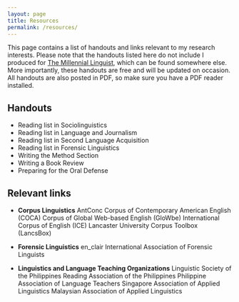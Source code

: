 ```yaml
---
layout: page
title: Resources
permalink: /resources/
---
```

This page contains a list of handouts and links relevant to my research interests. Please note that the handouts listed here do not include I produced for [The Millennial Linguist](https://twitter.com/linguistatSEA), which can be found somewhere else. More importantly, these handouts are free and will be updated on occasion. All handouts are also posted in PDF, so make sure you have a PDF reader installed.

## Handouts
* Reading list in Sociolinguistics
* Reading list in Language and Journalism
* Reading list in Second Language Acquisition 
* Reading list in Forensic Linguistics 
* Writing the Method Section
* Writing a Book Review
* Preparing for the Oral Defense

## Relevant links
* **Corpus Linguistics** 
AntConc
Corpus of Contemporary American English (COCA)
Corpus of Global Web-based English (GloWbe)
International Corpus of English (ICE)
Lancaster University Corpus Toolbox (LancsBox)

* **Forensic Linguistics** 
en_clair
International Association of Forensic Linguists

* **Linguistics and Language Teaching Organizations**
Linguistic Society of the Philippines
Reading Association of the Philippines
Philippine Association of Language Teachers
Singapore Association of Applied Linguistics
Malaysian Association of Applied Linguistics